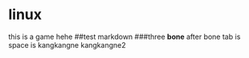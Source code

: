 # linux
this is a game hehe
##test markdown
###three
**bone**
after bone
	tab is 
	space is
		kangkangne
 	kangkangne2
